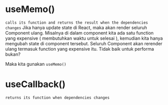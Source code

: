 # useMemo()

`calls its function and returns the result when the dependencies changes`
Jika hanya update state di React, maka akan render seluruh Component ulang. Misalnya di dalam component kita ada satu function yang expensive ( membutuhkan waktu untuk selesai ), kemudian kita hanya mengubah state di component tersebut. Seluruh Component akan rerender ulang termasuk function yang expensive itu.
Tidak baik untuk performa bukan?

Maka kita gunakan `useMemo()`

# useCallback()

`returns its function when dependencies changes`
